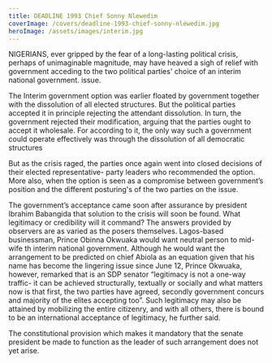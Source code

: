 ```yaml
---
title: DEADLINE 1993 Chief Sonny Nlewedim
coverImage: /covers/deadline-1993-chief-sonny-nlewedim.jpg
heroImage: /assets/images/interim.jpg
---
```


NIGERIANS, ever gripped by the fear of a long-lasting political
crisis, perhaps of unimaginable magnitude, may have heaved a sigh of
relief with government acceding to the two political parties' choice
of an interim national government. issue.

The Interim government option was earlier floated by government
together with the dissolution of all elected structures. But the
political parties accepted it in principle rejecting the attendant
dissolution. In turn, the government rejected their modification,
arguing that the parties ought to accept it wholesale. For according
to it, the only way such a government could operate effectively was
through the dissolution of all democratic structures

But as the crisis raged, the parties once again went into closed
decisions of their elected representative- party leaders who
recommended the option. More also, when the option is seen as a
compromise between government’s position and the different
posturing's of the two parties on the issue.

The government’s acceptance came soon after assurance by president
Ibrahim Babangida that solution to the crisis will soon be found.
What legitimacy or credibility will it command? The answers provided
by observers are as varied as the posers themselves. Lagos-based
businessman, Prince Obinna Okwuaka would want neutral person to
mid-wife th interim national government.
Although he would want the arrangement to be predicted on chief
Abiola as an equation given that his name has become the lingering
issue since June 12, Prince Okwuaka, however, remarked that is an
SDP senator “legitimacy is not a one-way traffic- it can be achieved
structurally, textually or socially and what matters now is that
first, the two parties have agreed, secondly government concurs and
majority of the elites accepting too”. Such legitimacy may also be
attained by mobilizing the entire citizenry, and with all others,
there is bound to be an international acceptance of legitimacy, he
further said.

The constitutional provision which makes it mandatory that the
senate president be made to function as the leader of such
arrangement does not yet arise.
